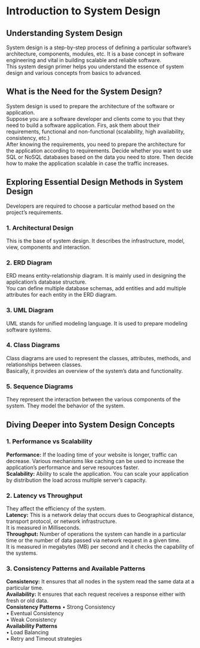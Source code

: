 # __Introduction to System Design__  
## Understanding System Design  
System design is a step-by-step process of defining a particular software’s architecture, components, modules, etc. It is a base concept in software engineering and vital in building scalable and reliable software.  
This system design primer helps you understand the essence of system design and various concepts from basics to advanced.  
## What is the Need for the System Design?  
System design is used to prepare the architecture of the software or application.  
Suppose you are a software developer and clients come to you that they need to build a software application. Firs, ask them about their requirements, functional and non-functional (scalability, high availability, consistency, etc.)  
After knowing the requirements, you need to prepare the architecture for the application according to requirements. Decide whether you want to use SQL or NoSQL databases based on the data you need to store. Then decide how to make the application scalable in case the traffic increases.  
## Exploring Essential Design Methods in System Design  
Developers are required to choose a particular method based on the project’s requirements.  
### 1.	Architectural Design  
This is the base of system design. It describes the infrastructure, model, view, components and interaction.  
### 2.	ERD Diagram  
ERD means entity-relationship diagram. It is mainly used in designing the application’s database structure.  
You can define multiple database schemas, add entities and add multiple attributes for each entity in the ERD diagram.
### 3.	UML Diagram  
UML stands for unified modeling language. It is used to prepare modeling software systems.  
### 4.	Class Diagrams  
Class diagrams are used to represent the classes, attributes, methods, and relationships between classes.  
Basically, it provides an overview of the system’s data and functionality.
### 5.	Sequence Diagrams  
They represent the interaction between the various components of the system. They model the behavior of the system.  
## Diving Deeper into System Design Concepts  
### 1.	Performance vs Scalability  
__Performance:__ If the loading time of your website is longer, traffic can decrease. Various mechanisms like caching can be used to increase the application’s performance and serve resources faster.  
__Scalability:__ Ability to scale the application. 
You can scale your application by distribution the load across multiple server’s capacity.  
### 2.	Latency vs Throughput  
They affect the efficiency of the system.  
__Latency:__ This is a network delay that occurs dues to Geographical distance, transport protocol, or network infrastructure.  
It is measured in Milliseconds.  
__Throughput:__ Number of operations the system can handle in a particular time or the number of data passed via network request in a given time.  
It is measured in megabytes (MB) per second and it checks the capability of the systems.  
### 3.	Consistency Patterns and Available Patterns  
__Consistency:__ It ensures that all nodes in the system read the same data at a particular time.  
__Availability:__ It ensures that each request receives a response either with fresh or old data.  
__Consistency Patterns__
•	Strong Consistency  
•	Eventual Consistency  
•	Weak Consistency  
__Availability Patterns__  
•	Load Balancing  
•	Retry and Timeout strategies  

